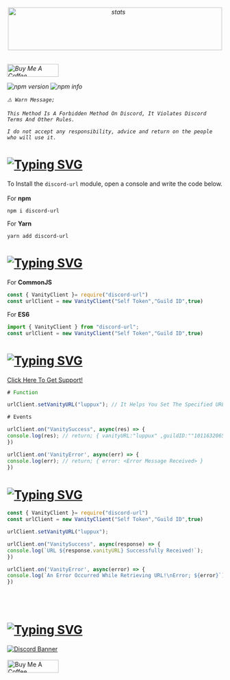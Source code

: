 <h6 align="center">
<img src="https://cdn.discordapp.com/attachments/1041745966186909826/1100436100331347988/coollogo_com-188622067.png" width="500px" height="100px" alt="stats" align="center">
<h6/>

<a href="https://www.buymeacoffee.com/beykant" target="_blank"><img src="https://cdn.buymeacoffee.com/buttons/v2/default-yellow.png" width="120px" height="30px" alt="Buy Me A Coffee"></a>

![npm version](https://img.shields.io/npm/v/discord-url?color=blue&label=npm%20i%20discord-url)
![npm info](https://img.shields.io/npm/dw/discord-url?color=blue)

```shell
⚠️ Warn Message;

This Method Is A Forbidden Method On Discord, It Violates Discord Terms And Other Rules.

I do not accept any responsibility, advice and return on the people who will use it.
```

# [![Typing SVG](https://readme-typing-svg.herokuapp.com?font=Fira+Code&pause=1000&color=FF0000&repeat=false&width=435&lines=%E2%9D%94+How+To+Install%3F)](#)

To Install the `discord-url` module, open a console and write the code below.
<br> </br>
For **npm**
```console
npm i discord-url
```

For **Yarn**
```console
yarn add discord-url
```

# [![Typing SVG](https://readme-typing-svg.herokuapp.com?font=Fira+Code&pause=1000&color=00EDFF&repeat=false&width=435&lines=%F0%9F%8E%AF+Describing)](#)

For **CommonJS**
```javascript
const { VanityClient }= require("discord-url")
const urlClient = new VanityClient("Self Token","Guild ID",true)
```

For **ES6**
```javascript
import { VanityClient } from "discord-url";
const urlClient = new VanityClient("Self Token","Guild ID",true)
```

# [![Typing SVG](https://readme-typing-svg.herokuapp.com?font=Fira+Code&pause=1000&color=blue&repeat=false&width=435&lines=✨+Functions+And+Events)](#)

<a href="https://discord.gg/luppux" target="_blank">Click Here To Get Support!</a>
```javascript
# Function

urlClient.setVanityURL("luppux"); // It Helps You Set The Specified URL

# Events

urlClient.on("VanitySuccess", async(res) => {
console.log(res); // return; { vanityURL:"luppux" ,guildID:""1011632065885765743 }
})

urlClient.on('VanityError', async(err) => {
console.log(err); // return; { error: <Error Message Received> }
})
```

# [![Typing SVG](https://readme-typing-svg.herokuapp.com?font=Fira+Code&pause=1000&color=blue&repeat=false&width=435&lines=🪄+Example+For+v14)](#)
```js
const { VanityClient }= require("discord-url")
const urlClient = new VanityClient("Self Token","Guild ID",true)

urlClient.setVanityURL("luppux");

urlClient.on("VanitySuccess", async(response) => {
console.log(`URL ${response.vanityURL} Successfully Received!`);
})

urlClient.on('VanityError', async(error) => {
console.log(`An Error Occurred While Retrieving URL!\nError; ${error}`);
})
```

<br> <br/>
# [![Typing SVG](https://readme-typing-svg.herokuapp.com?font=Fira+Code&pause=1000&color=9D06E6&repeat=false&width=435&lines=Support+%26+Donate)](#)

[![Discord Banner](https://api.weblutions.com/discord/invite/luppux/)](https://discord.gg/luppux)
<br> </br>
<a href="https://www.buymeacoffee.com/beykant" target="_blank"><img src="https://cdn.buymeacoffee.com/buttons/v2/default-yellow.png" width="120px" height="30px" alt="Buy Me A Coffee"></a>
